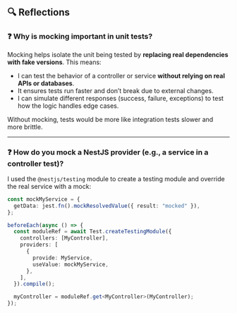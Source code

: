 ## 🔍 Reflections

### ❓ Why is mocking important in unit tests?

Mocking helps isolate the unit being tested by **replacing real dependencies with fake versions**. This means:

- I can test the behavior of a controller or service **without relying on real APIs or databases**.
- It ensures tests run faster and don’t break due to external changes.
- I can simulate different responses (success, failure, exceptions) to test how the logic handles edge cases.

Without mocking, tests would be more like integration tests slower and more brittle.

---

### ❓ How do you mock a NestJS provider (e.g., a service in a controller test)?

I used the `@nestjs/testing` module to create a testing module and override the real service with a mock:

```ts
const mockMyService = {
  getData: jest.fn().mockResolvedValue({ result: "mocked" }),
};

beforeEach(async () => {
  const moduleRef = await Test.createTestingModule({
    controllers: [MyController],
    providers: [
      {
        provide: MyService,
        useValue: mockMyService,
      },
    ],
  }).compile();

  myController = moduleRef.get<MyController>(MyController);
});
```
